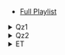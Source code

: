 - [Full Playlist](https://www.youtube.com/playlist?list=PL3EacnGbuhXEhkdktf9p_0vmFsfnEVW7J)



<details>
<summary>Qz1</summary>

- [Live Recs](https://www.youtube.com/@maths-2/search?query=quiz%201)
</details>



<details>
<summary>Qz2</summary>

- [Live Recs](https://www.youtube.com/@maths-2/search?query=Quiz%202)
</details>



<details>
<summary>ET</summary>

- [Live Recs](https://www.youtube.com/@maths-2/search?query=End%20Term)
- [Question Bank](https://drive.google.com/drive/folders/16vvboLqwnOxT0vHpSZlGWRG-owv8qjim)
</details>
